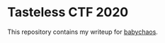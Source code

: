 Tasteless CTF 2020
==================

This repository contains my writeup for [babychaos](./babychaos).

